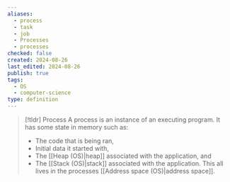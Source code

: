 ```yaml
---
aliases:
  - process
  - task
  - job
  - Processes
  - processes
checked: false
created: 2024-08-26
last_edited: 2024-08-26
publish: true
tags:
  - OS
  - computer-science
type: definition
---
```

>[!tldr] Process
>A process is an instance of an executing program. It has some state in memory such as:
>- The code that is being ran,
>- Initial data it started with,
>- The [[Heap (OS)|heap]] associated with the application, and
>- The [[Stack (OS)|stack]] associated with the application.
>This all lives in the processes [[Address space (OS)|address space]].
